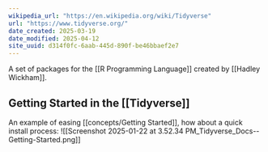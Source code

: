 ```yaml
---
wikipedia_url: "https://en.wikipedia.org/wiki/Tidyverse"
url: "https://www.tidyverse.org/"
date_created: 2025-03-19
date_modified: 2025-04-12
site_uuid: d314f0fc-6aab-445d-890f-be46bbaef2e7
---
```


A set of packages for the [[R Programming Language]] created by [[Hadley Wickham]].

## Getting Started in the [[Tidyverse]]
An example of easing [[concepts/Getting Started]], how about a quick install process:
![[Screenshot 2025-01-22 at 3.52.34 PM_Tidyverse_Docs--Getting-Started.png]]